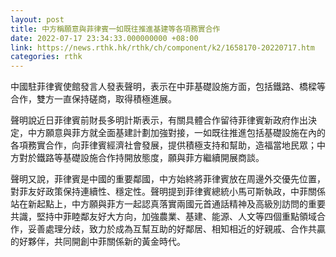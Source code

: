 ```yaml
---
layout: post
title: 中方稱願意與菲律賓一如既往推進基建等各項務實合作
date: 2022-07-17 23:34:33.000000000 +08:00
link: https://news.rthk.hk/rthk/ch/component/k2/1658170-20220717.htm
categories: rthk
---
```


中國駐菲律賓使館發言人發表聲明，表示在中菲基礎設施方面，包括鐵路、橋樑等合作，雙方一直保持磋商，取得積極進展。

聲明說近日菲律賓前財長多明計斯表示，有關具體合作留待菲律賓新政府作出決定，中方願意與菲方就全面基建計劃加強對接，一如既往推進包括基礎設施在內的各項務實合作，向菲律賓經濟社會發展，提供積極支持和幫助，造福當地民眾；中方對於鐵路等基礎設施合作持開放態度，願與菲方繼續開展商談。

聲明又說，菲律賓是中國的重要鄰國，中方始終將菲律賓放在周邊外交優先位置，對菲友好政策保持連續性、穩定性。聲明提到菲律賓總統小馬可斯執政，中菲關係站在新起點上，中方願與菲方一起認真落實兩國元首通話精神及高級別訪問的重要共識，堅持中菲睦鄰友好大方向，加強農業、基建、能源、人文等四個重點領域合作，妥善處理分歧，致力於成為互幫互助的好鄰居、相知相近的好親戚、合作共贏的好夥伴，共同開創中菲關係新的黃金時代。
